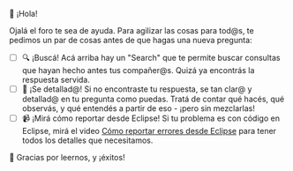 👋 ¡Hola!

Ojalá el foro te sea de ayuda. Para agilizar las cosas para tod@s, te pedimos un par de
cosas antes de que hagas una nueva pregunta:

- [ ] 🔍 ¡Buscá! Acá arriba hay un "Search" que te permite buscar consultas que hayan
hecho antes tus compañer@s. Quizá ya encontrás la respuesta servida.
- [ ] 📝 ¡Se detallad@! Si no encontraste tu respuesta, se tan clar@ y detallad@ en tu
pregunta como puedas. Tratá de contar qué hacés, qué observás, y qué entendés a partir
de eso - ¡pero sin mezclarlas!
- [ ] 📹 ¡Mirá cómo reportar desde Eclipse! Si tu problema es con código en Eclipse,
mirá el video [Cómo reportar errores desde Eclipse](https://youtu.be/18cN8Jk4WjQ) para
tener todos los detalles que necesitamos.

🙇 Gracias por leernos, y ¡éxitos!
